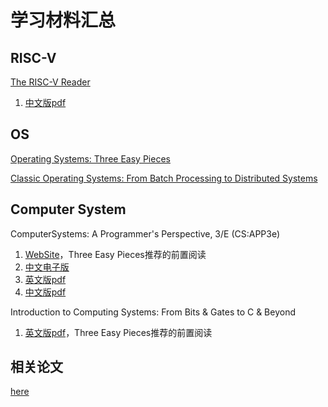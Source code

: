 # 学习材料汇总

## RISC-V

[The RISC-V Reader](http://www.riscvbook.com/)

1.  [中文版pdf](RISC-V-Reader-Chinese-v2p1.pdf)

## OS

[Operating Systems: Three Easy Pieces](https://pages.cs.wisc.edu/~remzi/OSTEP/)

[Classic Operating Systems: From Batch Processing to Distributed Systems](Classic_Operating_Systems_From_Batch_Processing_To_Distributed_Systems.pdf)

## Computer System

ComputerSystems: A Programmer's Perspective, 3/E (CS:APP3e)

1. [WebSite](https://csapp.cs.cmu.edu/)，Three Easy Pieces推荐的前置阅读
2. [中文电子版](https://hansimov.gitbook.io/csapp/)
3. [英文版pdf](Computer_Systems_A_Programmers_Perspective,3rd.pdf)
4. [中文版pdf](深入理解计算机系统.pdf)

Introduction to Computing Systems: From Bits & Gates to C & Beyond

1. [英文版pdf](Introduction_to_Computing_Systems_From_Bits_&_Gates_to_C_C++&Beyond,3rd.pdf)，Three Easy Pieces推荐的前置阅读

## 相关论文

[here](https://github.com/chyyuu/aos_course_info/blob/master/readinglist.md)

